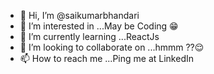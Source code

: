 - 👋 Hi, I’m @saikumarbhandari
- 👀 I’m interested in ...May be Coding 😁
- 🌱 I’m currently learning ...ReactJs
- 💞️ I’m looking to collaborate on ...hmmm ??😌
- 📫 How to reach me ...Ping me at LinkedIn

<!---
saikumarbhandari/saikumarbhandari is a ✨ special ✨ repository because its `README.md` (this file) appears on your GitHub profile.
You can click the Preview link to take a look at your changes.
--->
